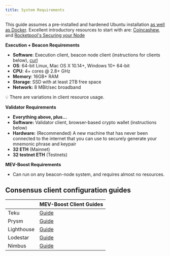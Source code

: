 ```yaml
---
title: System Requirements
---
```


This guide assumes a pre-installed and hardened Ubuntu installation [as well as Docker](https://www.digitalocean.com/community/tutorials/how-to-install-and-use-docker-on-ubuntu-20-04). Excellent introductory resources to start with are: [Coincashew](https://www.coincashew.com/coins/overview-eth/guide-or-security-best-practices-for-a-eth2-validator-beaconchain-node), and [Rocketpool's Securing your Node](https://docs.rocketpool.net/guides/node/securing-your-node.html#securing-your-node)

**Execution + Beacon Requirements**

- **Software**: Execution client, beacon node client (instructions for clients below), [curl](https://curl.se/download.html)
- **OS**: 64-bit Linux, Mac OS X 10.14+, Windows 10+ 64-bit
- **CPU**: 4+ cores @ 2.8+ GHz
- **Memory**: 16GB+ RAM
- **Storage**: SSD with at least 2TB free space
- **Network:** 8 MBit/sec broadband

💡 There are variations in client resource usage.


**Validator Requirements**

- **Everything above, plus...**
- **Software:** Validator client, browser-based crypto wallet (instructions below)
- **Hardware:** (Recommended) A new machine that has never been connected to the internet that you can use to securely generate your mnemonic phrase and keypair
- **32 ETH** (Mainnet)
- **32 testnet ETH** (Testnets)

**MEV-Boost Requirements**

- Can run on any beacon-node system, and requires almost no resources.

## Consensus client configuration guides

|  | MEV-Boost Client Guides |
| --- | --- |
| Teku | [Guide](hthttps://docs.teku.consensys.net/Concepts/Builder-Network/tps://hackmd.io/@StefanBratanov/BkMlo1RO9)|
| Prysm | [Guide](https://hackmd.io/@prysmaticlabs/BJeinxFsq) |
| Lighthouse | [Guide](https://lighthouse-book.sigmaprime.io/builders.html#mev-and-lighthouse) |
| Lodestar | [Guide](https://github.com/ChainSafe/lodestar/blob/unstable/docs/usage/mev-integration.md) |
| Nimbus | [Guide](https://nimbus.guide/external-block-builder.html) |
